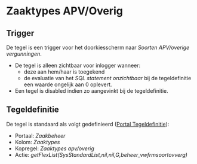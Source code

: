# Zaaktypes APV/Overig

## Trigger

De tegel is een trigger voor het doorkiesscherm naar *Soorten APV/overige vergunningen*.

- De tegel is alleen zichtbaar voor inlogger wanneer:
  - deze aan hem/haar is toegekend
  - de evaluatie van het *SQL statement onzichtbaar* bij de tegeldefinitie een waarde ongelijk aan 0 oplevert.
- Een tegel is disabled indien zo aangevinkt bij de tegeldefinitie.

## Tegeldefinitie

De tegel is standaard als volgt gedefinieerd ([Portal Tegeldefinitie](/instellen_inrichten/portaldefinitie/portal_tegel.md)):

- Portaal: *Zaakbeheer*
- Kolom: *Zaaktypes*
- Kopregel: *Zaaktypes apv/overig*
- Actie: *getFlexList(SysStandardList,nil,nil,G,beheer_vwfrmsoortovverg)*
